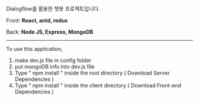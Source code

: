 Dialogflow를 활용한 챗봇 프로젝트입니다.

Front: **React, antd, redux** 

Back: **Node JS, Express, MongoDB**

----------------------------------------

To use this application,

1. make dev.js file in config folder
2. put mongoDB info into dev.js file
3. Type " npm install " inside the root directory ( Download Server Dependencies )
4. Type " npm install " inside the client directory ( Download Front-end Dependencies )
